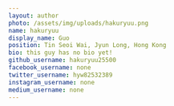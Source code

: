 ```yaml
---
layout: author
photo: /assets/img/uploads/hakuryuu.png
name: hakuryuu
display_name: Guo
position: Tin Seoi Wai, Jyun Long, Hong Kong
bio: this guy has no bio yet!
github_username: hakuryuu25500
facebook_username: none
twitter_username: hyw82532389
instagram_username: none
medium_username: none
---
```

